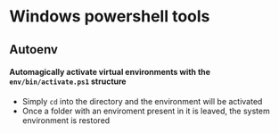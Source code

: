 # Windows powershell tools

## Autoenv
#### Automagically activate virtual environments with the `env/bin/activate.ps1` structure
+ Simply `cd` into the directory and the environment will be activated
+ Once a folder with an enviroment present in it is leaved, the system environment is restored